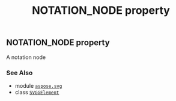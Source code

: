 ﻿---
title: NOTATION_NODE property
second_title: Aspose.SVG for Python via .NET API References
description: 
type: docs
weight: 540
url: /python-net/aspose.svg/svggelement/notation_node/
is_root: false
---

## NOTATION_NODE property


A notation node

### See Also
* module [`aspose.svg`](../../)
* class [`SVGGElement`](/svg/python-net/aspose.svg/svggelement)
